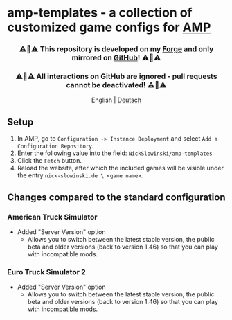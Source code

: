 # amp-templates - a collection of customized game configs for [AMP](https://cubecoders.com/AMP)

<h3 align="center">⚠️🚨⚠️ This repository is developed on my <a href="https://forge.nick-slowinski.de/nick-slowinski.de/amp-templates">Forge</a> and only mirrored on <a href="https://github.com/NickSlowinski/amp-templates/">GitHub</a>! ⚠️🚨⚠️</h3>
<h3 align="center">⚠️🚨⚠️ All interactions on GitHub are ignored - pull requests cannot be deactivated! ⚠️🚨⚠️</h3>
<p align="center">English | <a href="https://forge.nick-slowinski.de/nick-slowinski.de/amp-templates/src/branch/main/README.de.md">Deutsch</a></p>

## Setup

1. In AMP, go to `Configuration -> Instance Deployment` and select `Add a Configuration Repository`.
2. Enter the following value into the field: `NickSlowinski/amp-templates`
3. Click the `Fetch` button.
4. Reload the website, after which the included games will be visible under the entry `nick-slowinski.de \ <game name>`.

## Changes compared to the standard configuration

### American Truck Simulator
- Added "Server Version" option
    - Allows you to switch between the latest stable version, the public beta and older versions (back to version 1.46) so that you can play with incompatible mods.

### Euro Truck Simulator 2
- Added "Server Version" option
    - Allows you to switch between the latest stable version, the public beta and older versions (back to version 1.46) so that you can play with incompatible mods.